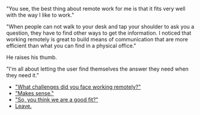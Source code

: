 "You see, the best thing about remote work for me is that it fits very well with the way I like to work."

"When people can not walk to your desk and tap your shoulder to ask you a question, they have to find other ways to get the information. I noticed that working remotely is great to build means of communication that are more efficient than what you can find in a physical office."

He raises his thumb.

"I'm all about letting the user find themselves the answer they need when they need it."

- ["What challenges did you face working remotely?"](remote-challenges.md)
- ["Makes sense."](questions.md)
- ["So, you think we are a good fit?"](fit-what-else.md)
- [Leave.](leave.md)
